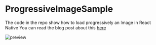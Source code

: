 # ProgressiveImageSample
The code in the repo show how to load progressively an Image in React Native
You can read the blog post about this [here]()

![preview]()
